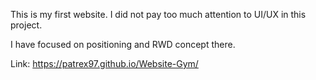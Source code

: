 This is my first website. I did not pay too much attention to UI/UX in this project.

I have focused on positioning and RWD concept there.

Link: https://patrex97.github.io/Website-Gym/
